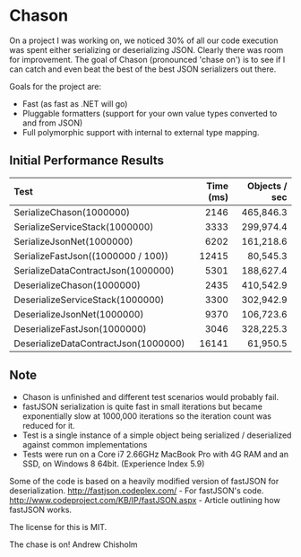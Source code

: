 Chason
======

On a project I was working on, we noticed 30% of all our code execution was spent either serializing or deserializing JSON.
Clearly there was room for improvement. The goal of Chason (pronounced 'chase on') is to see if I can catch and even beat 
the best of the best JSON serializers out there.

Goals for the project are:
- Fast (as fast as .NET will go)
- Pluggable formatters (support for your own value types converted to and from JSON)
- Full polymorphic support with internal to external type mapping.


Initial Performance Results 
---------------------------
|Test|Time (ms)|Objects / sec|
|:---|--------:|------------:|
|SerializeChason(1000000)|2146|465,846.3|
|SerializeServiceStack(1000000)|3333|299,974.4|
|SerializeJsonNet(1000000)|6202|161,218.6|
|SerializeFastJson((1000000 / 100))|12415|80,545.3|
|SerializeDataContractJson(1000000)|5301|188,627.4|
|DeserializeChason(1000000)|2435|410,542.9|
|DeserializeServiceStack(1000000)|3300|302,942.9|
|DeserializeJsonNet(1000000)|9370|106,723.6|
|DeserializeFastJson(1000000)|3046|328,225.3|
|DeserializeDataContractJson(1000000)|16141|61,950.5|

Note
----
- Chason is unfinished and different test scenarios would probably fail.
- fastJSON serialization is quite fast in small iterations but became exponentially slow at 1000,000 iterations so the iteration count was reduced for it.
- Test is a single instance of a simple object being serialized / deserialized against common implementations
- Tests were run on a Core i7 2.66GHz MacBook Pro with 4G RAM and an SSD, on Windows 8 64bit. (Experience Index 5.9)


Some of the code is based on a heavily modified version of fastJSON for deserialization.
http://fastjson.codeplex.com/ - For fastJSON's code.
http://www.codeproject.com/KB/IP/fastJSON.aspx - Article outlining how fastJSON works.


The license for this is MIT.

The chase is on!
Andrew Chisholm